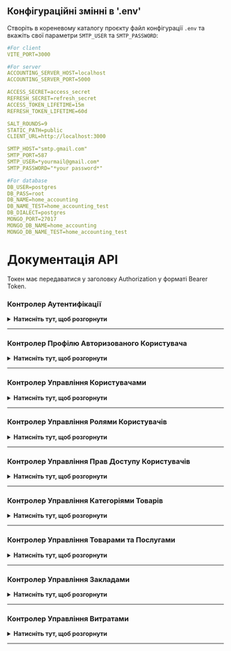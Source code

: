 ## Конфігураційні змінні в '.env'

Створіть в кореневому каталогу проєкту файл конфігурації `.env` та вкажіть свої параметри `SMTP_USER` та `SMTP_PASSWORD`:

```yaml
#For client
VITE_PORT=3000

#For server
ACCOUNTING_SERVER_HOST=localhost
ACCOUNTING_SERVER_PORT=5000

ACCESS_SECRET=access_secret
REFRESH_SECRET=refresh_secret
ACCESS_TOKEN_LIFETIME=15m
REFRESH_TOKEN_LIFETIME=60d

SALT_ROUNDS=9
STATIC_PATH=public
CLIENT_URL=http://localhost:3000

SMTP_HOST="smtp.gmail.com"
SMTP_PORT=587
SMTP_USER=*yourmail@gmail.com*
SMTP_PASSWORD="*your password*"

#For database
DB_USER=postgres
DB_PASS=root
DB_NAME=home_accounting
DB_NAME_TEST=home_accounting_test
DB_DIALECT=postgres
MONGO_PORT=27017
MONGO_DB_NAME=home_accounting
MONGO_DB_NAME_TEST=home_accounting_test
```

# Документація API

Токен має передаватися у заголовку Authorization у форматі Bearer Token.

### Контролер Аутентифікації

<details>
  <summary><strong>Натисніть тут, щоб розгорнути</strong></summary>
  
Цей контролер відповідає за реєстрацію, авторизацію та відновлення паролю користувача.

#### 1. Реєстрація користувача

**Метод**: POST  
**URL**: `/api/auth/registration`  
**Опис**: Створює нового користувача  
**Доступ лише для авторизованих користувачів**: Ні

**Тіло запиту**:

```json
{
  "fullName": "Повне ім'я користувача",
  "email": "Email користувача",
  "password": "Пароль"
}
```

**Приклад відповіді**:

```json
{
  "accessToken": "JWT access токен",
  "refreshToken": "JWT refresh токен",
  "user": {
    "uuid": "UUID користувача",
    "fullName": "Повне ім'я користувача",
    "emailConfirm": "Статус підтвердження email користувача",
    "role": "Роль користувача",
    "photo": "Ім'я файлу фото користувача (якщо є)"
  },
  "permissions": ["НАЗВА_ПРАВА_ДОСТУПУ", "НАЗВА_ПРАВА_ДОСТУПУ", ...]
}
```

---

#### 2. Логін користувача

**Метод**: POST  
**URL**: `/api/auth/login`  
**Опис**: Логін користувача, видає JWT токени  
**Доступ лише для авторизованих користувачів**: Ні

**Тіло запиту**:

```json
{
  "email": "Email користувача",
  "password": "Пароль"
}
```

**Приклад відповіді**:

```json
{
  "accessToken": "JWT access токен",
  "refreshToken": "JWT refresh токен",
  "user": {
    "uuid": "UUID користувача",
    "fullName": "Повне ім'я користувача",
    "emailConfirm": "Статус підтвердження email користувача",
    "role": "Роль користувача",
    "photo": "Ім'я файлу фото користувача (якщо є)"
  },
  "permissions": ["НАЗВА_ПРАВА_ДОСТУПУ", "НАЗВА_ПРАВА_ДОСТУПУ", ...]
}
```

---

#### 3. Логаут користувача

**Метод**: GET  
**URL**: `/api/auth/logout`  
**Опис**: Видаляє refresh токен і завершує сесію користувача  
**Доступ лише для авторизованих користувачів**: Ні  
**Тіло запиту**: не потрібне  
**Приклад відповіді**: 200 OK

---

#### 4. Оновлення токенів (Refresh)

**Метод**: GET  
**URL**: `/api/auth/refresh`  
**Опис**: Оновлює JWT токени, використовуючи refresh токен з cookies  
**Доступ лише для авторизованих користувачів**: Так  
**Тіло запиту**: не потрібне

**Приклад відповіді**:

```json
{
  "accessToken": "JWT access токен",
  "refreshToken": "JWT refresh токен",
  "user": {
    "uuid": "UUID користувача",
    "fullName": "Повне ім'я користувача",
    "emailConfirm": "Статус підтвердження email користувача",
    "role": "Роль користувача",
    "photo": "Ім'я файлу фото користувача (якщо є)"
  },
  "permissions": ["НАЗВА_ПРАВА_ДОСТУПУ", "НАЗВА_ПРАВА_ДОСТУПУ", ...]
}
```

---

#### 5. Запит на скидання паролю

**Метод**: POST  
**URL**: `/api/auth/forgot`  
**Опис**: Відправляє на електронну пошту користувача посилання для скидання пароля  
**Доступ лише для авторизованих користувачів**: Ні

**Тіло запиту**:

```json
{
  "email": "Email користувача"
}
```

**Приклад відповіді**:

```json
{
  "severity": "success",
  "title": "Скидання паролю..."
  "message": "На Вашу електронну адресу відправлено повідомлення з подальшими інструкціями",
}
```

---

#### 6. Перенаправлення на сторінку для скидання паролю

**Метод**: GET  
**URL**: `/api/auth/reset-password`  
**Опис**: Перевіряє токен для скидання пароля і перенаправляє користувача на сторінку введення нового пароля  
**Доступ лише для авторизованих користувачів**: Ні  
**Тіло запиту**: не потрібне  
**Приклад відповіді**: 301 Redirect

---

#### 7. Скидання паролю

**Метод**: POST  
**URL**: `/api/auth/reset?token={uuid_token}`  
**Опис**: Скидає пароль користувача за допомогою токена для скидання пароля  
**Доступ лише для авторизованих користувачів**: Ні

**Тіло запиту**:

```json
{
  "newPassword": "Новий пароль",
  "confirmNewPassword": "Підтвердження нового паролю"
}
```

**Приклад відповіді**:

```json
{
  "severity": "success",
  "title": "Скидання паролю..."
  "message": "Ваш пароль успішно змінено",
}
```

</details>

---

### Контролер Профілю Авторизованого Користувача

<details>
  <summary><strong>Натисніть тут, щоб розгорнути</strong></summary>

Цей контролер відповідає за управління профілем поточного залогіненого користувача.

#### 1. Перегляд даних профілю поточного користувача

**Метод**: GET  
**URL**: `/api/profile`  
**Опис**: Отримує профіль поточного залогіненого користувача  
**Доступ лише для авторизованих користувачів**: Так  
**Тіло запиту**: не потрібне

**Приклад відповіді**:

```json
{
  "uuid": "UUID поточного користувача",
  "fullName": "Повне ім'я користувача",
  "role": {
    "UUID ролі користувача",
    "Назва ролі користувача"
  },
  "photo": "Ім'я файлу фото користувача (якщо є)",
  "email": "Email користувача",
  "emailConfirm": "Статус підтвердження email користувача",
  "creation": {
    "createdAt": "Дата та час створення облікового запису",
    "updatedAt": "Дата та час редагування облікового запису"
  },
  "permissions": [
    {
      "uuid": "UUID права доступу",
      "title": "НАЗВА_ПРАВА_ДОСТУПУ"
    },
    ...
  ]
}
```

---

#### 2. Підтвердження email нового користувача

**Метод**: GET  
**URL**: `/api/profile/confirm?token={uuid_token}`  
**Опис**: Підтверджує email користувача за допомогою токена  
**Доступ лише для авторизованих користувачів**: Так  
**Тіло запиту**: не потрібне  
**Приклад відповіді**: 301 Redirect

---

#### 3. Повторне відправлення посилання для підтвердження email

**Метод**: GET  
**URL**: `/api/profile/resend`  
**Опис**: Повторно надсилає лист для підтвердження email  
**Доступ лише для авторизованих користувачів**: Так  
**Тіло запиту**: не потрібне  
**Приклад відповіді**: 301 Redirect

---

#### 4. Редагування даних профілю поточного користувача

**Метод**: PATCH  
**URL**: `/api/profile`  
**Опис**: Оновлює профіль поточного залогіненого користувача  
**Доступ лише для авторизованих користувачів**: Так

**Тіло запиту**:

```json
{
  "fullName": "Нове ім'я користувача",
  "email": "Новий email користувача (необов'язково)",
  "role": "Нова роль користувача (необов'язково)"
}
```

**Приклад відповіді**:

```json
{
  "accessToken": "JWT access токен",
  "refreshToken": "JWT refresh токен",
  "user": {
    "uuid": "UUID користувача",
    "fullName": "Повне ім'я користувача",
    "emailConfirm": "Статус підтвердження email користувача",
    "role": "Роль користувача",
    "photo": "Ім'я файлу фото користувача (якщо є)"
  },
  "permissions": ["НАЗВА_ПРАВА_ДОСТУПУ", "НАЗВА_ПРАВА_ДОСТУПУ", ...]
}
```

---

#### 5. Зміна пароля поточного користувача

**Метод**: PATCH  
**URL**: `/api/profile/password`  
**Опис**: Оновлює пароль поточного користувача  
**Доступ лише для авторизованих користувачів**: Так

**Тіло запиту**:

```json
{
  "newPassword": "Новий пароль",
  "confirmNewPassword": "Підтвердження нового пароля"
}
```

**Приклад відповіді**:

```json
{
  "accessToken": "JWT access токен",
  "refreshToken": "JWT refresh токен",
  "user": {
    "uuid": "UUID користувача",
    "fullName": "Повне ім'я користувача",
    "emailConfirm": "Статус підтвердження email користувача",
    "role": "Роль користувача",
    "photo": "Ім'я файлу фото користувача (якщо є)"
  },
  "permissions": ["НАЗВА_ПРАВА_ДОСТУПУ", "НАЗВА_ПРАВА_ДОСТУПУ", ...]
}
```

---

#### 6. Зміна фото користувача

**Метод**: PATCH  
**URL**: `/api/profile/photo`  
**Опис**: Оновлює аватар користувача  
**Доступ лише для авторизованих користувачів**: Так  
**Формат запиту**: FormData

**Тіло запиту**:

```json
{
  "photo": "(файл зображення)"
}
```

**Приклад відповіді**:

```json
{
  "uuid": "UUID користувача",
  "photo": "Ім'я файлу фото користувача"
}
```

---

#### 7. Видалення фото користувача

**Метод**: DELETE  
**URL**: `/api/profile/photo`  
**Опис**: Видаляє аватар користувача, повертаючи його до дефолтного  
**Доступ лише для авторизованих користувачів**: Так  
**Тіло запиту**: не потрібне

**Приклад відповіді**:

```json
{
  "uuid": "UUID користувача",
  "photo": ""
}
```

---

#### 8. Видалення облікового запису користувача

**Метод**: DELETE  
**URL**: `/api/profile`  
**Опис**: Видаляє обліковий запис поточного користувача  
**Доступ лише для авторизованих користувачів**: Так  
**Тіло запиту**: не потрібне  
**Приклад відповіді**: 200 OK

</details>

---

### Контролер Управління Користувачами

<details>
  <summary><strong>Натисніть тут, щоб розгорнути</strong></summary>

Цей контролер відповідає за управління користувачами, редагування профілів, перегляд та видалення їхніх даних.

#### 1. Отримання списку всіх користувачів

**Метод**: GET  
**URL**: `/api/users`  
**Опис**: Повертає список користувачів з підтримкою пагінації, сортування та фільтрації за статусом  
**Доступ лише для авторизованих користувачів**: Так  
**Тіло запиту**: не потрібне

**Параметри запиту**:

- `limit` - кількість елементів на сторінці (за замовчуванням 5)
- `offset` - кількість елементів, які потрібно пропустити
- `emailConfirm` - поле для фільтрації списку (за замовчуванням `all`)
- `sort` - поле для сортування (за замовчуванням `uuid`)
- `order` - напрям сортування (`asc` або `desc`, за замовчуванням `asc`)

**Приклад відповіді**:

```json
[
  {
    "uuid": "UUID користувача",
    "fullName": "Повне ім'я користувача",
    "photo": "Ім'я файлу фото користувача (якщо є)",
  },
  ...
]
```

---

#### 2. Перегляд даних користувача за UUID

**Метод**: GET  
**URL**: `/api/users/{uuid}`  
**Опис**: Отримує інформацію про користувача за його UUID. Потрібні права доступу `FULL_PROFILE_VIEWER` або `LIMITED_PROFILE_VIEWER`  
**Доступ лише для авторизованих користувачів**: Так  
**Тіло запиту**: не потрібне

**Приклад відповіді, якщо поточний залогінений користувач має дозвіл FULL_PROFILE_VIEWER**:

```json
{
  "uuid": "UUID користувача",
  "fullName": "Повне ім'я користувача",
  "role": {
    "UUID ролі користувача",
    "Назва ролі користувача"
  },
  "photo": "Ім'я файлу фото користувача (якщо є)",
  "email": "Email користувача",
  "emailConfirm": "Статус підтвердження email користувача",
  "creation": {
    "createdAt": "Дата та час створення облікового запису",
    "updatedAt": "Дата та час редагування облікового запису"
  },
  "permissions": [
    {
      "uuid": "UUID права доступу",
      "title": "НАЗВА_ПРАВА_ДОСТУПУ"
    },
    ...
  ]
}
```

**Приклад відповіді, якщо поточний залогінений користувач має дозвіл LIMITED_PROFILE_VIEWER**:

```json
{
  "uuid": "UUID користувача",
  "fullName": "Повне ім'я користувача",
  "role": {
    "UUID ролі користувача",
    "Назва ролі користувача"
  },
  "photo": "Ім'я файлу фото користувача (якщо є)",
  "creation": {
    "createdAt": "Дата та час створення облікового запису",
    "updatedAt": "Дата та час редагування облікового запису"
  },
}
```

---

#### 3. Редагування даних користувача за UUID

**Метод**: PATCH  
**URL**: `/api/users/{uuid}`  
**Опис**: Оновлює інформацію про користувача за його UUID. Потрібні права доступу `EDIT_USERS`  
**Доступ лише для авторизованих користувачів**: Так

**Тіло запиту**:

```json
{
  "fullName": "Нове ім'я користувача",
  "email": "Новий email користувача (необов'язково)",
  "role": "Нова роль користувача (необов'язково)"
}
```

**Приклад відповіді**:

```json
{
  "accessToken": "JWT access токен",
  "refreshToken": "JWT refresh токен",
  "user": {
    "uuid": "UUID користувача",
    "fullName": "Повне ім'я користувача",
    "emailConfirm": "Статус підтвердження email користувача",
    "role": "Роль користувача",
    "photo": "Ім'я файлу фото користувача (якщо є)"
  },
  "permissions": ["НАЗВА_ПРАВА_ДОСТУПУ", "НАЗВА_ПРАВА_ДОСТУПУ", ...]
}
```

---

#### 4. Зміна пароля поточного користувача за UUID

**Метод**: PATCH  
**URL**: `/api/users/{uuid}/password`  
**Опис**: Оновлює пароль облікового запису користувача за його UUID. Потрібні права доступу `EDIT_USERS`  
**Доступ лише для авторизованих користувачів**: Так

**Тіло запиту**:

```json
{
  "newPassword": "Новий пароль",
  "confirmNewPassword": "Підтвердження нового пароля"
}
```

**Приклад відповіді**:

```json
{
  "accessToken": "JWT access токен",
  "refreshToken": "JWT refresh токен",
  "user": {
    "uuid": "UUID користувача",
    "fullName": "Повне ім'я користувача",
    "emailConfirm": "Статус підтвердження email користувача",
    "role": "Роль користувача",
    "photo": "Ім'я файлу фото користувача (якщо є)"
  },
  "permissions": ["НАЗВА_ПРАВА_ДОСТУПУ", "НАЗВА_ПРАВА_ДОСТУПУ", ...]
}
```

---

#### 5. Зміна фото користувача за UUID

**Метод**: PATCH  
**URL**: `/api/users/{uuid}/photo`  
**Опис**: Оновлює аватар користувача за його UUID. Потрібні права доступу `EDIT_USERS`  
**Доступ лише для авторизованих користувачів**: Так  
**Формат запиту**: FormData

**Тіло запиту**:

```json
{
  "photo": "(файл зображення)"
}
```

**Приклад відповіді**:

```json
{
  "uuid": "UUID користувача",
  "photo": "Ім'я файлу фото користувача"
}
```

---

#### 6. Видалення фото користувача за UUID

**Метод**: DELETE  
**URL**: `/api/users/{uuid}/photo`  
**Опис**: Видаляє аватар користувача за його UUID, повертаючи його до дефолтного. Потрібні права доступу `EDIT_USERS`  
**Доступ лише для авторизованих користувачів**: Так  
**Тіло запиту**: не потрібне

**Приклад відповіді**:

```json
{
  "uuid": "UUID користувача",
  "photo": ""
}
```

---

#### 7. Видалення облікового запису користувача за UUID

**Метод**: DELETE  
**URL**: `/api/users/{uuid}`  
**Опис**: Видаляє користувача за UUID. Потрібні права доступу `REMOVE_USERS`  
**Доступ лише для авторизованих користувачів**: Так  
**Тіло запиту**: не потрібне  
**Приклад відповіді**: 200 OK

</details>

---

### Контролер Управління Ролями Користувачів

<details>
  <summary><strong>Натисніть тут, щоб розгорнути</strong></summary>

Цей контролер відповідає за управління ролями користувачів, перегляд, створення, редагування та видалення ролей, зміна дозволів для ролей.

#### 1. Отримання списку всіх ролей

**Метод**: GET  
**URL**: `/api/roles`  
**Опис**: Повертає список ролей з підтримкою пагінації та сортування  
**Доступ лише для авторизованих користувачів**: Так  
**Тіло запиту**: не потрібне

**Параметри запиту**:

- `limit` - кількість елементів на сторінці (за замовчуванням 5)
- `offset` - кількість елементів, які потрібно пропустити
- `sort` - поле для сортування (за замовчуванням `uuid`)
- `order` - напрям сортування (`asc` або `desc`, за замовчуванням `asc`)

**Приклад відповіді**:

```json
[
  {
    "uuid": "UUID ролі",
    "title": "Назва ролі",
  },
  ...
]
```

---

#### 2. Перегляд даних ролі за UUID

**Метод**: GET  
**URL**: `/api/roles/{uuid}`  
**Опис**: Отримує інформацію про роль за його UUID  
**Доступ лише для авторизованих користувачів**: Так  
**Тіло запиту**: не потрібне

**Приклад відповіді**:

```json
{
  "uuid": "UUID ролі",
  "title": "Назва ролі",
  "description": "Опис ролі (якщо є)",
  "permissions": [
    {
      "uuid": "UUID права доступу",
      "title": "НАЗВА_ПРАВА_ДОСТУПУ",
      "description": "Детальний опис права доступу"
    },
    ...
  ],
  "creation": {
    "createdAt": "Дата та час створення ролі",
    "updatedAt": "Дата та час редагування ролі"
  }
}
```

---

#### 3. Створення нової ролі

**Метод**: POST  
**URL**: `/api/roles`  
**Опис**: Створює нову роль. Потрібні права доступу `ADD_ROLES`  
**Доступ лише для авторизованих користувачів**: Так

**Тіло запиту**:

```json
{
  "title": "Назва ролі",
  "description": "Опис ролі (необов'язково)",
  "permissions": ["НАЗВА_ПРАВА_ДОСТУПУ", "НАЗВА_ПРАВА_ДОСТУПУ", ...]
}
```

**Приклад відповіді**:

```json
{
  "uuid": "UUID ролі",
  "title": "Назва ролі",
  "description": "Опис ролі",
  "permissions": [
    {
      "uuid": "UUID права доступу",
      "title": "НАЗВА_ПРАВА_ДОСТУПУ",
      "description": "Детальний опис права доступу"
    },
    ...
  ],
  "creation": {
    "createdAt": "Дата та час створення ролі",
    "updatedAt": "Дата та час редагування ролі"
  }
}
```

---

#### 4. Редагування даних ролі за UUID

**Метод**: PATCH  
**URL**: `/api/roles/{uuid}`  
**Опис**: Оновлює інформацію про роль за його UUID. Потрібні права доступу `EDIT_ROLES`  
**Доступ лише для авторизованих користувачів**: Так

**Тіло запиту**:

```json
{
  "title": "Оновлена назва ролі (необов'язково)",
  "description": "Оновлений опис ролі (необов'язково)",
  "permissions": ["НАЗВА_ПРАВА_ДОСТУПУ", "НАЗВА_ПРАВА_ДОСТУПУ", ...]
}
```

**Приклад відповіді**:

```json
{
  "uuid": "UUID ролі",
  "title": "Оновлена назва ролі",
  "description": "Оновлений опис ролі",
  "permissions": [
    {
      "uuid": "UUID права доступу",
      "title": "НАЗВА_ПРАВА_ДОСТУПУ",
      "description": "Детальний опис права доступу"
    },
    ...
  ],
  "creation": {
    "createdAt": "Дата та час створення ролі",
    "updatedAt": "Дата та час редагування ролі"
  }
}
```

---

#### 5. Видалення ролі за UUID

**Метод**: DELETE  
**URL**: `/api/roles/{uuid}`  
**Опис**: Видаляє роль за UUID. Потрібні права доступу `REMOVE_ROLES`  
**Доступ лише для авторизованих користувачів**: Так  
**Тіло запиту**: не потрібне  
**Приклад відповіді**: 200 OK

</details>

---

### Контролер Управління Прав Доступу Користувачів

<details>
  <summary><strong>Натисніть тут, щоб розгорнути</strong></summary>

Цей контролер відповідає за управління правами доступу користувачів.

#### 1. Отримання списку всіх прав доступу

**Метод**: GET  
**URL**: `/api/permissions`  
**Опис**: Повертає список всіх прав доступу  
**Доступ лише для авторизованих користувачів**: Так  
**Тіло запиту**: не потрібне

**Приклад відповіді**:

```json
[
  {
    "uuid": "UUID права доступу",
    "title": "НАЗВА_ПРАВА_ДОСТУПУ",
    "description": "Детальний опис права доступу"
  },
  ...
]
```

</details>

---

### Контролер Управління Категоріями Товарів

<details>
  <summary><strong>Натисніть тут, щоб розгорнути</strong></summary>

Цей контролер відповідає за управління категоріями товарів, перегляд, створення, редагування та видалення категорій.

#### 1. Отримання списку всіх категорій

**Метод**: GET  
**URL**: `/api/categories`  
**Опис**: Повертає список категорій з підтримкою пагінації, сортування та фільтрації за статусом  
**Доступ лише для авторизованих користувачів**: Так  
**Тіло запиту**: не потрібне

**Параметри запиту**:

- `limit` - кількість елементів на сторінку (за замовчуванням 5)
- `offset` - кількість елементів, які потрібно пропустити
- `status` - поле для фільтрації списку (за замовчуванням `approved`)
- `sort` - поле для сортування (за замовчуванням `uuid`)
- `order` - напрям сортування (`asc` або `desc`, за замовчуванням `asc`)

**Приклад відповіді**:

```json
[
  {
    "uuid": "UUID категорії",
    "title": "Назва категорії"
  },
  ...
]
```

---

#### 2. Перегляд даних категорії за UUID

**Метод**: GET  
**URL**: `/api/categories/{uuid}`  
**Опис**: Отримує інформацію про категорію за його UUID  
**Доступ лише для авторизованих користувачів**: Так  
**Тіло запиту**: не потрібне

**Приклад відповіді**:

```json
{
  "uuid": "UUID категорії",
  "title": "Назва категорії",
  "contentType": "Категорія",
  "status": "Статус модерації",
  "moderation": {
    "moderatorUuid": "UUID модератора",
    "moderatorFullName": "Повне ім'я модератора"
  },
  "creation": {
    "creatorUuid": "UUID автора",
    "creatorFullName": "Повне ім'я автора",
    "createdAt": "Дата та час створення категорії",
    "updatedAt": "Дата та час редагування категорії"
  }
}
```

---

#### 3. Створення нової категорії

**Метод**: POST  
**URL**: `/api/categories`  
**Опис**: Створює нову категорію. Потрібні права доступу `ADD_CATEGORIES`  
**Доступ лише для авторизованих користувачів**: Так

**Тіло запиту**:

```json
{
  "title": "Нова категорія"
}
```

**Приклад відповіді**:

```json
{
  "uuid": "UUID категорії",
  "title": "Назва категорії",
  "contentType": "Категорія",
  "status": "Статус модерації",
  "moderation": {
    "moderatorUuid": "UUID модератора",
    "moderatorFullName": "Повне ім'я модератора"
  },
  "creation": {
    "creatorUuid": "UUID автора",
    "creatorFullName": "Повне ім'я автора",
    "createdAt": "Дата та час створення категорії",
    "updatedAt": "Дата та час редагування категорії"
  }
}
```

---

#### 4. Редагування даних категорії за UUID

**Метод**: PATCH  
**URL**: `/api/categories/{uuid}`  
**Опис**: Оновлює інформацію про категорію за його UUID. Потрібні права доступу `EDIT_CATEGORIES`  
**Доступ лише для авторизованих користувачів**: Так

**Тіло запиту**:

```json
{
  "title": "Оновлена назва"
}
```

**Приклад відповіді**:

```json
{
  "uuid": "UUID категорії",
  "title": "Оновлена назва категорії",
  "contentType": "Категорія",
  "status": "Статус модерації",
  "moderation": {
    "moderatorUuid": "UUID модератора",
    "moderatorFullName": "Повне ім'я модератора"
  },
  "creation": {
    "creatorUuid": "UUID автора",
    "creatorFullName": "Повне ім'я автора",
    "createdAt": "Дата та час створення категорії",
    "updatedAt": "Дата та час редагування категорії"
  }
}
```

---

#### 5. Видалення категорії за UUID

**Метод**: DELETE  
**URL**: `/api/categories/{uuid}`  
**Опис**: Видаляє категорію за UUID. Потрібні права доступу `REMOVE_CATEGORIES`  
**Доступ лише для авторизованих користувачів**: Так  
**Тіло запиту**: не потрібне  
**Приклад відповіді**: 200 OK

</details>

---

### Контролер Управління Товарами та Послугами

<details>
  <summary><strong>Натисніть тут, щоб розгорнути</strong></summary>

Цей контролер відповідає за управління товарами та послугами, перегляд, створення, редагування та видалення товарів та послуг.

#### 1. Отримання списку всіх товарів та послуг

**Метод**: GET  
**URL**: `/api/products`  
**Опис**: Повертає список товарів та послуг з підтримкою пагінації, сортування та фільтрації за статусом  
**Доступ лише для авторизованих користувачів**: Так  
**Тіло запиту**: не потрібне

**Параметри запиту**:

- `limit` - кількість елементів на сторінку (за замовчуванням 5)
- `offset` - кількість елементів, які потрібно пропустити
- `status` - поле для фільтрації списку (за замовчуванням `approved`)
- `sort` - поле для сортування (за замовчуванням `uuid`)
- `order` - напрям сортування (`asc` або `desc`, за замовчуванням `asc`)

**Приклад відповіді**:

```json
[
  {
    "uuid": "UUID товару/послуги",
    "title": "Назва товару/послуги",
    "category": "Категорія товару/послуги (якщо є)"
  },
  ...
]
```

---

#### 2. Перегляд даних товару/послуги за UUID

**Метод**: GET  
**URL**: `/api/products/{uuid}`  
**Опис**: Отримує інформацію про товар/послугу за його UUID  
**Доступ лише для авторизованих користувачів**: Так  
**Тіло запиту**: не потрібне

**Приклад відповіді**:

```json
{
  "uuid": "UUID товару/послуги",
  "title": "Назва товару/послуги",
  "contentType": "Товар",
  "status": "Статус модерації",
  "moderation": {
    "moderatorUuid": "UUID модератора",
    "moderatorFullName": "Повне ім'я модератора"
  },
  "creation": {
    "creatorUuid": "UUID автора",
    "creatorFullName": "Повне ім'я автора",
    "createdAt": "Дата та час створення товару/послуги",
    "updatedAt": "Дата та час редагування товару/послуги"
  },
  "category": {
    "uuid": "UUID категорії товару/послуги",
    "title": "Назва категорії товару/послуги"
  }
}
```

---

#### 3. Створення нового товару/послуги

**Метод**: POST  
**URL**: `/api/products`  
**Опис**: Створює новий товар/послугу. Потрібні права доступу `ADD_PRODUCTS`  
**Доступ лише для авторизованих користувачів**: Так

**Тіло запиту**:

```json
{
  "title": "Новий товар/послуга",
  "category": "Категорія товару/послуги (необов'язково)"
}
```

**Приклад відповіді**:

```json
{
  "uuid": "UUID товару/послуги",
  "title": "Назва товару/послуги",
  "contentType": "Товар",
  "status": "Статус модерації",
  "moderation": {
    "moderatorUuid": "UUID модератора",
    "moderatorFullName": "Повне ім'я модератора"
  },
  "creation": {
    "creatorUuid": "UUID автора",
    "creatorFullName": "Повне ім'я автора",
    "createdAt": "Дата та час створення товару/послуги",
    "updatedAt": "Дата та час редагування товару/послуги"
  }
}
```

---

#### 4. Редагування даних товару/послуги за UUID

**Метод**: PATCH  
**URL**: `/api/products/{uuid}`  
**Опис**: Оновлює інформацію про товар/послугу за його UUID. Потрібні права доступу `EDIT_PRODUCTS`  
**Доступ лише для авторизованих користувачів**: Так

**Тіло запиту**:

```json
{
  "title": "Оновлена назва",
  "category": "Категорія товару/послуги (необов'язково)"
}
```

**Приклад відповіді**:

```json
{
  "uuid": "UUID товару/послуги",
  "title": "Оновлена назва товару/послуги",
  "contentType": "Товар",
  "status": "Статус модерації",
  "moderation": {
    "moderatorUuid": "UUID модератора",
    "moderatorFullName": "Повне ім'я модератора"
  },
  "creation": {
    "creatorUuid": "UUID автора",
    "creatorFullName": "Повне ім'я автора",
    "createdAt": "Дата та час створення товару/послуги",
    "updatedAt": "Дата та час редагування товару/послуги"
  }
}
```

---

#### 5. Видалення товару/послуги за UUID

**Метод**: DELETE  
**URL**: `/api/products/{uuid}`  
**Опис**: Видаляє товар/послугу за UUID. Потрібні права доступу `REMOVE_PRODUCTS`  
**Доступ лише для авторизованих користувачів**: Так  
**Тіло запиту**: не потрібне  
**Приклад відповіді**: 200 OK

</details>

---

### Контролер Управління Закладами

<details>
  <summary><strong>Натисніть тут, щоб розгорнути</strong></summary>

Цей контролер відповідає за управління закладами, перегляд, створення, редагування та видалення закладів.

#### 1. Отримання списку всіх закладів

**Метод**: GET  
**URL**: `/api/establishments`  
**Опис**: Повертає список закладів з підтримкою пагінації, сортування та фільтрації за статусом  
**Доступ лише для авторизованих користувачів**: Так  
**Тіло запиту**: не потрібне

**Параметри запиту**:

- `limit` - кількість елементів на сторінку (за замовчуванням 5)
- `offset` - кількість елементів, які потрібно пропустити
- `status` - поле для фільтрації списку (за замовчуванням `approved`)
- `sort` - поле для сортування (за замовчуванням `uuid`)
- `order` - напрям сортування (`asc` або `desc`, за замовчуванням `asc`)

**Приклад відповіді**:

```json
[
  {
    "uuid": "UUID закладу",
    "title": "Назва закладу",
    "logo": "Ім'я файлу логотипу закладу (якщо є)"
  },
  ...
]
```

---

#### 2. Перегляд даних закладу за UUID

**Метод**: GET  
**URL**: `/api/establishments/{uuid}`  
**Опис**: Отримує інформацію про заклад за його UUID  
**Доступ лише для авторизованих користувачів**: Так  
**Тіло запиту**: не потрібне

**Приклад відповіді**:

```json
{
  "uuid": "UUID закладу",
  "title": "Назва закладу",
  "contentType": "Заклад",
  "description": "Опис закладу (якщо є)",
  "url": "Посилання на сайт закладу (якщо є)",
  "logo": "Ім'я файлу логотипу закладу (якщо є)",
  "status": "Статус модерації",
  "moderation": {
    "moderatorUuid": "UUID модератора",
    "moderatorFullName": "Повне ім'я модератора"
  },
  "creation": {
    "creatorUuid": "UUID автора",
    "creatorFullName": "Повне ім'я автора",
    "createdAt": "Дата та час створення закладу",
    "updatedAt": "Дата та час редагування закладу"
  }
}
```

---

#### 3. Створення нового закладу

**Метод**: POST  
**URL**: `/api/establishments`  
**Опис**: Створює новий заклад. Потрібні права доступу `ADD_ESTABLISHMENTS`  
**Доступ лише для авторизованих користувачів**: Так

**Тіло запиту**:

```json
{
  "title": "Новий заклад",
  "description": "Опис закладу (необов'язково)",
  "url": "Посилання на сайт закладу (необов'язково)"
}
```

**Приклад відповіді**:

```json
{
  "uuid": "UUID закладу",
  "title": "Назва закладу",
  "contentType": "Заклад",
  "description": "Опис закладу (якщо є)",
  "url": "Посилання на сайт закладу (якщо є)",
  "logo": "Ім'я файлу логотипу закладу (якщо є)",
  "status": "Статус модерації",
  "moderation": {
    "moderatorUuid": "UUID модератора",
    "moderatorFullName": "Повне ім'я модератора"
  },
  "creation": {
    "creatorUuid": "UUID автора",
    "creatorFullName": "Повне ім'я автора",
    "createdAt": "Дата та час створення закладу",
    "updatedAt": "Дата та час редагування закладу"
  }
}
```

---

#### 4. Редагування даних закладу за UUID

**Метод**: PATCH  
**URL**: `/api/establishments/{uuid}`  
**Опис**: Оновлює інформацію про заклад за його UUID. Потрібні права доступу `EDIT_ESTABLISHMENTS`  
**Доступ лише для авторизованих користувачів**: Так

**Тіло запиту**:

```json
{
  "title": "Оновлена назва",
  "description": "Оновлений опис закладу (необов'язково)",
  "url": "Оновлене посилання на сайт закладу (необов'язково)"
}
```

**Приклад відповіді**:

```json
{
  "uuid": "UUID закладу",
  "title": "Оновлена назва закладу",
  "contentType": "Заклад",
  "description": "Оновлений опис закладу (якщо є)",
  "url": "Оновлене посилання на сайт закладу (якщо є)",
  "logo": "Ім'я файлу логотипу закладу (якщо є)",
  "status": "Статус модерації",
  "moderation": {
    "moderatorUuid": "UUID модератора",
    "moderatorFullName": "Повне ім'я модератора"
  },
  "creation": {
    "creatorUuid": "UUID автора",
    "creatorFullName": "Повне ім'я автора",
    "createdAt": "Дата та час створення закладу",
    "updatedAt": "Дата та час редагування закладу"
  }
}
```

---

#### 5. Зміна логотипу закладу за UUID

**Метод**: PATCH  
**URL**: `/api/establishments/{uuid}/logo`  
**Опис**: Оновлює логотип закладу за його UUID. Потрібні права доступу `EDIT_ESTABLISHMENTS`  
**Доступ лише для авторизованих користувачів**: Так  
**Формат запиту**: FormData

**Тіло запиту**:

```json
{
  "logo": "(файл зображення)"
}
```

**Приклад відповіді**:

```json
{
  "uuid": "UUID закладу",
  "title": "Назва закладу",
  "contentType": "Заклад",
  "description": "Опис закладу (якщо є)",
  "url": "Посилання на сайт закладу (якщо є)",
  "logo": "Ім'я файлу логотипу закладу",
  "status": "Статус модерації",
  "moderation": {
    "moderatorUuid": "UUID модератора",
    "moderatorFullName": "Повне ім'я модератора"
  },
  "creation": {
    "creatorUuid": "UUID автора",
    "creatorFullName": "Повне ім'я автора",
    "createdAt": "Дата та час створення закладу",
    "updatedAt": "Дата та час редагування закладу"
  }
}
```

---

#### 6. Видалення логотипу закладу за UUID

**Метод**: DELETE  
**URL**: `/api/establishments/{uuid}/logo`  
**Опис**: Видаляє логотип закладу за його UUID, повертаючи його до дефолтного. Потрібні права доступу `EDIT_ESTABLISHMENTS`  
**Доступ лише для авторизованих користувачів**: Так  
**Тіло запиту**: не потрібне

**Приклад відповіді**:

```json
{
  "uuid": "UUID закладу",
  "title": "Назва закладу",
  "contentType": "Заклад",
  "description": "Опис закладу (якщо є)",
  "url": "Посилання на сайт закладу (якщо є)",
  "logo": "",
  "status": "Статус модерації",
  "moderation": {
    "moderatorUuid": "UUID модератора",
    "moderatorFullName": "Повне ім'я модератора"
  },
  "creation": {
    "creatorUuid": "UUID автора",
    "creatorFullName": "Повне ім'я автора",
    "createdAt": "Дата та час створення закладу",
    "updatedAt": "Дата та час редагування закладу"
  }
}
```

---

#### 7. Видалення закладу за UUID

**Метод**: DELETE  
**URL**: `/api/establishments/{uuid}`  
**Опис**: Видаляє заклад за UUID. Потрібні права доступу `REMOVE_ESTABLISHMENTS`  
**Доступ лише для авторизованих користувачів**: Так  
**Тіло запиту**: не потрібне  
**Приклад відповіді**: 200 OK

</details>

---

### Контролер Управління Витратами

<details>
  <summary><strong>Натисніть тут, щоб розгорнути</strong></summary>

Цей контролер відповідає за управління витратами, перегляд, створення, редагування та видалення витрат.

#### 1. Отримання списку всіх витрат

**Метод**: GET  
**URL**: `/api/expenses`  
**Опис**: Повертає список витрат з підтримкою пагінації, сортування та фільтрації за періодом. Кожен користувач може переглядати ТІЛЬКИ СВОЇ записи  
**Доступ лише для авторизованих користувачів**: Так  
**Тіло запиту**: не потрібне

**Параметри запиту**:

- `limit` - кількість елементів на сторінку (за замовчуванням 5)
- `offset` - кількість елементів, які потрібно пропустити
- `ago` - поле для фільтрації списку (за замовчуванням `allTime`)
- `sort` - поле для сортування (за замовчуванням `uuid`)
- `order` - напрям сортування (`asc` або `desc`, за замовчуванням `asc`)

**Приклад відповіді**:

```json
[
  {
    "uuid": "UUID витрати",
    "date": "Дата здійснення витрати",
    "product": "Назва товару/послуги",
    "establishment": "Назва закладу"
  },
  ...
]
```

---

#### 2. Перегляд даних витрати за UUID

**Метод**: GET  
**URL**: `/api/expenses/{uuid}`  
**Опис**: Отримує інформацію про витрату за його UUID. Кожен користувач може переглядати ТІЛЬКИ СВОЇ записи  
**Доступ лише для авторизованих користувачів**: Так  
**Тіло запиту**: не потрібне

**Приклад відповіді**:

```json
{
  "uuid": "UUID витрати",
  "product": {
    "uuid": "UUID товару/послуги",
    "title": "Назва товару/послуги"
  },
  "quantity": "Кількість одиниць",
  "unitPrice": "Ціна за одиницю",
  "totalPrice": "Загальна ціна за покупку",
  "establishment": {
    "uuid": "UUID закладу",
    "title": "Назва закладу"
  },
  "measure": {
    "uuid": "UUID одиниці виміру",
    "title": "Назва одиниці виміру"
  },
  "currency": {
    "uuid": "UUID валюти",
    "title": "Назва валюти",
    "code": "Міжнародний код валюти"
  },
  "date": "Дата здійснення покупки",
  "creation": {
    "creatorUuid": "UUID автора",
    "creatorFullName": "Повне ім'я автора",
    "createdAt": "Дата та час створення витрати",
    "updatedAt": "Дата та час редагування витрати"
  }
}
```

---

#### 3. Створення нової витрати

**Метод**: POST  
**URL**: `/api/expenses`  
**Опис**: Створює нову витрату. Потрібні права доступу `ADD_EXPENSES`  
**Доступ лише для авторизованих користувачів**: Так

**Тіло запиту**:

```json
{
  "product": "Назва товару/послуги",
  "quantity": "Кількість",
  "measure": "Одиниця виміру",
  "unitPrice": "Ціна за одиницю",
  "currency": "Назва валюти",
  "establishment": "Назва закладу",
  "date": "Дата здійснення покупки"
}
```

**Приклад відповіді**:

```json
{
  "uuid": "UUID витрати",
  "product": {
    "uuid": "UUID товару/послуги",
    "title": "Назва товару/послуги"
  },
  "quantity": "Кількість одиниць",
  "unitPrice": "Ціна за одиницю",
  "totalPrice": "Загальна ціна за покупку",
  "establishment": {
    "uuid": "UUID закладу",
    "title": "Назва закладу"
  },
  "measure": {
    "uuid": "UUID одиниці виміру",
    "title": "Назва одиниці виміру"
  },
  "currency": {
    "uuid": "UUID валюти",
    "title": "Назва валюти",
    "code": "Міжнародний код валюти"
  },
  "date": "Дата здійснення покупки",
  "creation": {
    "creatorUuid": "UUID автора",
    "creatorFullName": "Повне ім'я автора",
    "createdAt": "Дата та час створення витрати",
    "updatedAt": "Дата та час редагування витрати"
  }
}
```

---

#### 4. Редагування даних витрати за UUID

**Метод**: PATCH  
**URL**: `/api/expenses/{uuid}`  
**Опис**: Оновлює інформацію про витрату за його UUID. Кожен користувач може редагувати ТІЛЬКИ СВОЇ записи. Потрібні права доступу `EDIT_EXPENSES`  
**Доступ лише для авторизованих користувачів**: Так

**Тіло запиту**:

```json
{
  "product": "Інша назва товару/послуги",
  "quantity": "Оновлена кількість",
  "measure": "Інша одиниця виміру",
  "unitPrice": "Оновлена ціна за одиницю",
  "currency": "Інша валюти",
  "establishment": "Інша назва закладу",
  "date": "Інша дата здійснення покупки"
}
```

**Приклад відповіді**:

```json
{
  "uuid": "UUID витрати",
  "product": {
    "uuid": "UUID товару/послуги",
    "title": "Інша назва товару/послуги"
  },
  "quantity": "Оновлена кількість одиниць",
  "unitPrice": "Оновлена ціна за одиницю",
  "totalPrice": "Оновлена загальна ціна за покупку",
  "establishment": {
    "uuid": "UUID закладу",
    "title": "Інша назва закладу"
  },
  "measure": {
    "uuid": "UUID одиниці виміру",
    "title": "Інша назва одиниці виміру"
  },
  "currency": {
    "uuid": "UUID валюти",
    "title": "Інша назва валюти",
    "code": "Міжнародний код валюти"
  },
  "date": "Інша дата здійснення покупки",
  "creation": {
    "creatorUuid": "UUID автора",
    "creatorFullName": "Повне ім'я автора",
    "createdAt": "Дата та час створення витрати",
    "updatedAt": "Дата та час редагування витрати"
  }
}
```

---

#### 5. Видалення витрати за UUID

**Метод**: DELETE  
**URL**: `/api/expenses/{uuid}`  
**Опис**: Видаляє витрату за UUID. Кожен користувач може видаляти ТІЛЬКИ СВОЇ записи. Потрібні права доступу `REMOVE_EXPENSES`  
**Доступ лише для авторизованих користувачів**: Так  
**Тіло запиту**: не потрібне  
**Приклад відповіді**: 200 OK

</details>

---

